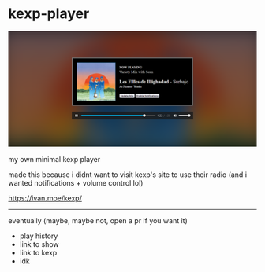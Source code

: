 # kexp-player

![](screenshot.png)

my own minimal kexp player


made this because i didnt want to visit kexp's site to use their radio (and i wanted notifications + volume control lol)


https://ivan.moe/kexp/


---

eventually (maybe, maybe not, open a pr if you want it)

- play history
- link to show
- link to kexp
- idk
